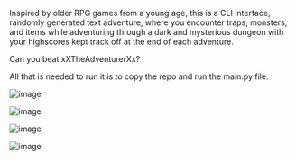 Inspired by older RPG games from a young age, this is a CLI interface, randomly generated text adventure, where you encounter traps, monsters, and items 
while adventuring through a dark and mysterious dungeon with your highscores kept track off at the end of each adventure.

Can you beat xXTheAdventurerXx?

All that is needed to run it is to copy the repo and run the main.py file. 

![image](https://github.com/user-attachments/assets/259b7189-ecf4-4f8d-97ec-b44b6dbfa234)

![image](https://github.com/user-attachments/assets/16101785-a531-440d-b0cd-fdff75bf09c4)

![image](https://github.com/user-attachments/assets/249c92cb-800b-4e76-8d77-77e46098e629)

![image](https://github.com/user-attachments/assets/69b7de26-eb80-451d-a841-dd75c4fa3c0d)
